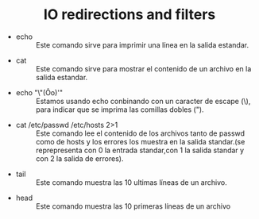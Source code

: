 <h1 style='text-align:center'>IO redirections and filters</h1>

<ul>
	<li>
		<dl>
			<dt>echo</dt>
			<dd>Este comando sirve para imprimir una línea en la salida estandar.</dd>
		</dl>
	</li>
	<li>
		<dl>
			<dt>cat</dt>
			<dd>Este comando sirve para mostrar el contenido de un archivo en la salida estandar.</dd>
		</dl>
	</li>
	<li>
		<dl> 
			<dt>echo "\"(Ôo)'"</dt>
			<dd>Estamos usando echo conbinando con un caracter de escape (\), para indicar que se imprima las comillas dobles (").</dd>
		</dl>
	</li>
	<li>
		<dl>
			<dt>cat /etc/passwd /etc/hosts 2>1</dt>
			<dd>Este comando lee el contenido de los archivos tanto de passwd como de hosts y los errores los muestra en la salida standar.(se reprepresenta con 0 la entrada standar,con 1 la salida standar y con 2 la salida de errores).</dd>
		</dl> 
	</li>
	<li>
		<dl>
			<dt>tail</dt>
			<dd>Este comando muestra las 10 ultimas líneas de un archivo.</dd>
		</dl>
	</li>
	<li>
		<dl>
			<dt>head</dt>
			<dd>Este comando muestra las 10 primeras líneas de un archivo</dd>
		</dl>
	</li>

</ul>
